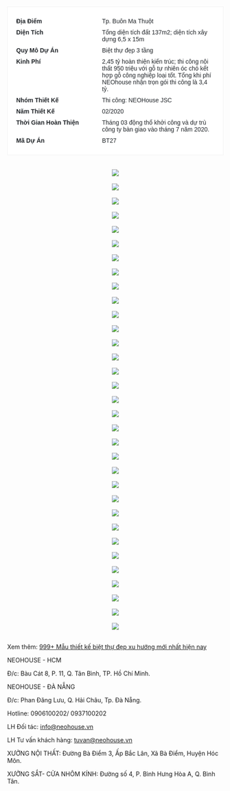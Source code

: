 
<div class="post-body entry-content float-container" id="post-body-2365180394756331134">
<div class="separator" style="clear: both; text-align: center;">
<br></div>
<div class="separator" style="clear: both; text-align: center;">
<br></div>
<ul class="portfolio-info-list" style="background-color: white; border: 1px solid rgb(241, 241, 241); box-sizing: border-box; color: #212529; font-family: Arial, Arial, sans-serif; font-size: 14px; list-style-type: none; margin-bottom: 1rem; margin-top: 0px; padding: 20px 10px;">
<li style="box-sizing: border-box; display: flex;"><span class="label" style="box-sizing: border-box; display: inline-block; font-weight: bold; max-width: 200px; padding: 5px 10px; text-transform: capitalize; width: 200px;">Địa Điểm</span><span class="value" style="box-sizing: border-box; display: inline-block; flex: 1 1 0%; padding: 5px 10px; position: relative;">Tp. Buôn Ma Thuột</span></li>
<li style="box-sizing: border-box; display: flex;"><span class="label" style="box-sizing: border-box; display: inline-block; font-weight: bold; max-width: 200px; padding: 5px 10px; text-transform: capitalize; width: 200px;">Diện Tích</span><span class="value" style="box-sizing: border-box; display: inline-block; flex: 1 1 0%; padding: 5px 10px; position: relative;">Tổng diện tích đất 137m2; diện tích xây dựng 6,5 x 15m</span></li>
<li style="box-sizing: border-box; display: flex;"><span class="label" style="box-sizing: border-box; display: inline-block; font-weight: bold; max-width: 200px; padding: 5px 10px; text-transform: capitalize; width: 200px;">Quy Mô Dự Án</span><span class="value" style="box-sizing: border-box; display: inline-block; flex: 1 1 0%; padding: 5px 10px; position: relative;">Biệt thự đẹp 3 tầng</span></li>
<li style="box-sizing: border-box; display: flex;"><span class="label" style="box-sizing: border-box; display: inline-block; font-weight: bold; max-width: 200px; padding: 5px 10px; text-transform: capitalize; width: 200px;">Kinh Phí</span><span class="value" style="box-sizing: border-box; display: inline-block; flex: 1 1 0%; padding: 5px 10px; position: relative;">2,45 tỷ hoàn thiện kiến trúc; thi công nội thất 950 triệu với gỗ tự nhiên óc chó kết hợp gỗ công nghiệp loại tốt. Tổng khi phí NEOhouse nhận trọn gói thi công là 3,4 tỷ.</span></li>
<li style="box-sizing: border-box; display: flex;"><span class="label" style="box-sizing: border-box; display: inline-block; font-weight: bold; max-width: 200px; padding: 5px 10px; text-transform: capitalize; width: 200px;">Nhóm Thiết Kế</span><span class="value" style="box-sizing: border-box; display: inline-block; flex: 1 1 0%; padding: 5px 10px; position: relative;">Thi công: NEOHouse JSC</span></li>
<li style="box-sizing: border-box; display: flex;"><span class="label" style="box-sizing: border-box; display: inline-block; font-weight: bold; max-width: 200px; padding: 5px 10px; text-transform: capitalize; width: 200px;">Năm Thiết Kế</span><span class="value" style="box-sizing: border-box; display: inline-block; flex: 1 1 0%; padding: 5px 10px; position: relative;">02/2020</span></li>
<li style="box-sizing: border-box; display: flex;"><span class="label" style="box-sizing: border-box; display: inline-block; font-weight: bold; max-width: 200px; padding: 5px 10px; text-transform: capitalize; width: 200px;">Thời Gian Hoàn Thiện</span><span class="value" style="box-sizing: border-box; display: inline-block; flex: 1 1 0%; padding: 5px 10px; position: relative;">Tháng 03 động thổ khởi công và dự trù công ty bàn giao vào tháng 7 năm 2020.</span></li>
<li style="box-sizing: border-box; display: flex;"><span class="label" style="box-sizing: border-box; display: inline-block; font-weight: bold; max-width: 200px; padding: 5px 10px; text-transform: capitalize; width: 200px;">Mã Dự Án</span><span class="value" style="box-sizing: border-box; display: inline-block; flex: 1 1 0%; padding: 5px 10px; position: relative;">BT27</span></li>
</ul>
<div class="separator" style="clear: both; text-align: center;">
<br></div>
<div class="separator" style="clear: both; text-align: center;">
<img border="0" data-original-height="787" data-original-width="1400" src="https://1.bp.blogspot.com/-UykyJcli6-s/XuwY4fq2ymI/AAAAAAAAAPg/iyLv27D77PwdMDiEMUa2z-OozxMR8u8CwCLcBGAsYHQ/s1600/biet-thu-dep-3-tang-hien-3.jpg"></div>
<br>
<div class="separator" style="clear: both; text-align: center;">
<img border="0" data-original-height="788" data-original-width="1400" src="https://1.bp.blogspot.com/-kgyM4TcfLKo/XuwY4Zjc6hI/AAAAAAAAAPk/etZBC_QvW2Q7tVU3AsSu_bZhYvli8SrfACLcBGAsYHQ/s1600/biet-thu-dep-3-tang-hien-dai-1.jpg"></div>
<br>
<div class="separator" style="clear: both; text-align: center;">
<img border="0" data-original-height="788" data-original-width="1400" src="https://1.bp.blogspot.com/-bRBLR30Htf0/XuwY4YTFbGI/AAAAAAAAAPc/Mj9TlQ4b0GE4mCmH6FZaNjp-jRYrLubKQCLcBGAsYHQ/s1600/biet-thu-dep-3-tang-hien-dai-2.jpg"></div>
<br>
<div class="separator" style="clear: both; text-align: center;">
<img border="0" data-original-height="850" data-original-width="1400" src="https://1.bp.blogspot.com/-677PG9aJqGo/XuwY5CVFarI/AAAAAAAAAPo/7r7PqQrCT14NbO6_ttRxtxuN78n6joJJACLcBGAsYHQ/s1600/biet-thu-dep-3-tang-hien-dai-4.jpg"></div>
<br>
<div class="separator" style="clear: both; text-align: center;">
<img border="0" data-original-height="600" data-original-width="900" src="https://1.bp.blogspot.com/-B6U6KFj8c7k/XuwY5N6rfZI/AAAAAAAAAPs/LAefcxCLVHI1v3xw2X-yo8ib5aX8p2KYgCLcBGAsYHQ/s1600/biet-thu-dep-3-tang-hien-dai-bia.jpg"></div>
<br>
<div class="separator" style="clear: both; text-align: center;">
<span style="margin-left: 1em; margin-right: 1em;"><span id="goog_114821717"></span><img border="0" data-original-height="788" data-original-width="1400" src="https://1.bp.blogspot.com/-jWSGJnzSsdE/XuwY5W8pniI/AAAAAAAAAPw/JtEOp14LMzYIDCme7rBi0RkP-LJ8q6PoACLcBGAsYHQ/s1600/noi-that-biet-thu-dep-1.jpg"></span></div>
<div class="separator" style="clear: both; text-align: center;">
<br></div>
<div class="separator" style="clear: both; text-align: center;">
<span style="margin-left: 1em; margin-right: 1em;"><img border="0" data-original-height="788" data-original-width="1400" src="https://1.bp.blogspot.com/-BV5GieH1-Xk/XuwY5-wqgVI/AAAAAAAAAP0/DcUyUShwAXsYPxjG2ci0udpc1RfamUg6QCLcBGAsYHQ/s1600/noi-that-biet-thu-dep-2.jpg"></span></div>
<br>
<div class="separator" style="clear: both; text-align: center;">
<span style="margin-left: 1em; margin-right: 1em;"><img border="0" data-original-height="900" data-original-width="1600" src="https://1.bp.blogspot.com/-8XqceFYcq6I/XuwY52v_SHI/AAAAAAAAAP4/SKK8OzdO-RQ3LhGT_jORg2IN5Vl7fDaDACLcBGAsYHQ/s1600/noi-that-biet-thu-dep-3-tang-phong-ngu-con-trai-1.jpg"><span id="goog_114821718"></span></span></div>
<br>
<div class="separator" style="clear: both; text-align: center;">
<img border="0" data-original-height="1155" data-original-width="1600" src="https://1.bp.blogspot.com/-ZmTMEGWksh0/XuwY6GTPnPI/AAAAAAAAAP8/9PPkntTu2VUh5v1_L8npXJEMZU_4rofpwCLcBGAsYHQ/s1600/noi-that-biet-thu-dep-3-tang-phong-ngu-con-trai.jpg"></div>
<br>
<div class="separator" style="clear: both; text-align: center;">
<img border="0" data-original-height="1141" data-original-width="1400" src="https://1.bp.blogspot.com/-HkX2WjqdTuE/XuwY63FziPI/AAAAAAAAAQA/uCKxQv5DfUQHXhjNPtzLqh8qMD0qifVhgCLcBGAsYHQ/s1600/noi-that-biet-thu-dep-3.jpg"></div>
<br>
<div class="separator" style="clear: both; text-align: center;">
<img border="0" data-original-height="788" data-original-width="1400" src="https://1.bp.blogspot.com/--LQbKXTbLME/XuwY7FsHPmI/AAAAAAAAAQE/IDruziJudogy6Orc_vXxRPGAaRqBiSiuwCLcBGAsYHQ/s1600/noi-that-biet-thu-dep-4.jpg"></div>
<br>
<div class="separator" style="clear: both; text-align: center;">
<img border="0" data-original-height="1060" data-original-width="1300" src="https://1.bp.blogspot.com/-BoCJD5lWyrU/XuwY7aaFNPI/AAAAAAAAAQI/R_dGO76DN10aL0y0IG4SQiXAyiShvrxGwCLcBGAsYHQ/s1600/noi-that-biet-thu-dep-phong-khach-1.jpg"></div>
<br>
<div class="separator" style="clear: both; text-align: center;">
<img border="0" data-original-height="675" data-original-width="1200" src="https://1.bp.blogspot.com/-iAPXYyhbyj8/XuwY7vIEphI/AAAAAAAAAQM/DwRxxgSQU_gCc8YFtkURxWqEYwEcNmUawCLcBGAsYHQ/s1600/noi-that-biet-thu-dep-phong-khach.jpg"></div>
<br>
<div class="separator" style="clear: both; text-align: center;">
<img border="0" data-original-height="900" data-original-width="1600" src="https://1.bp.blogspot.com/-jr3ONPERvt0/XuwY8E4s61I/AAAAAAAAAQQ/o8IDqHagbUouLZN_QjcoX4ZxYXQfr-wXQCLcBGAsYHQ/s1600/noi-that-biet-thu-dep-phong-ngu-be-gai-1.jpg"></div>
<br>
<div class="separator" style="clear: both; text-align: center;">
<img border="0" data-original-height="1200" data-original-width="1600" src="https://1.bp.blogspot.com/-kzncjXKmWrM/XuwY8UJzZbI/AAAAAAAAAQU/Ghafxy2EY0MCRarHs3_weP94zGPv4ppLQCLcBGAsYHQ/s1600/noi-that-biet-thu-dep-phong-ngu-be-gai.jpg"></div>
<br>
<div class="separator" style="clear: both; text-align: center;">
<img border="0" data-original-height="844" data-original-width="1500" src="https://1.bp.blogspot.com/-C2ZE4WWVIzY/XuwY8-sU3sI/AAAAAAAAAQY/TgbP9sIx9-MalJCBtYVXI9C98f76YpQbQCLcBGAsYHQ/s1600/noi-that-biet-thu-dep-phong-ngu-master-1.jpg"></div>
<br>
<div class="separator" style="clear: both; text-align: center;">
<img border="0" data-original-height="900" data-original-width="1600" src="https://1.bp.blogspot.com/-TRtbbejHRKM/XuwY9IHl9nI/AAAAAAAAAQc/67nb4NvU5-gu8XpsxM3yX-Wy5KH6AV2_wCLcBGAsYHQ/s1600/noi-that-biet-thu-dep-phong-ngu-master.jpg"></div>
<br>
<div class="separator" style="clear: both; text-align: center;">
<img border="0" data-original-height="675" data-original-width="1200" src="https://1.bp.blogspot.com/-OmLQqPm_8a4/XuwY9r7LQLI/AAAAAAAAAQg/4t_IR9zeiXQNb-L_r-OjHzvHdALDOdV4ACLcBGAsYHQ/s1600/noi-that-biet-thu-dep-phong-sinh-hoat-chung-1.jpg"></div>
<br>
<div class="separator" style="clear: both; text-align: center;">
<img border="0" data-original-height="675" data-original-width="1200" src="https://1.bp.blogspot.com/-KEbQee8d3_0/XuwY9zrt_EI/AAAAAAAAAQk/fZ_FbUjSZVclBXVkUagElEnFjmQxMQamwCLcBGAsYHQ/s1600/noi-that-biet-thu-dep-phong-sinh-hoat-chung.jpg"></div>
<br>
<div class="separator" style="clear: both; text-align: center;">
<img border="0" data-original-height="1500" data-original-width="1500" src="https://1.bp.blogspot.com/-GVWNmLqgAFc/XuwY-kXwd8I/AAAAAAAAAQo/GYPW0Ng9FtgnVpkpmhYwmWv-t6AggLeQwCLcBGAsYHQ/s1600/noi-that-biet-thu-dep-phong-wc-master-1.jpg"></div>
<br>
<div class="separator" style="clear: both; text-align: center;">
<img border="0" data-original-height="900" data-original-width="1600" src="https://1.bp.blogspot.com/-IdttPjiP27A/XuwY_l5vJYI/AAAAAAAAAQw/iFOewYUof2InrSGFXXmVuxVrwjJm4kkWgCLcBGAsYHQ/s1600/noi-that-biet-thu-dep-phong-wc-master.jpg"></div>
<br>
<div class="separator" style="clear: both; text-align: center;">
<img border="0" data-original-height="675" data-original-width="1200" src="https://1.bp.blogspot.com/-DnrUSEaTlwg/XuwY_temfOI/AAAAAAAAAQs/Nfn5faUO_QYoFW625wY_OkgR6fGKStSywCLcBGAsYHQ/s1600/thiet-ke-noi-that-nha-dep-phong-hoc-2-con-va-phong-tho-1.jpg"></div>
<br>
<div class="separator" style="clear: both; text-align: center;">
<img border="0" data-original-height="900" data-original-width="1200" src="https://1.bp.blogspot.com/-RyzJD3ttwBs/XuwZAEjBhQI/AAAAAAAAAQ0/i6oRUkxZ_rca4rLEQx_cNeHV0o1hhoU-QCLcBGAsYHQ/s1600/thiet-ke-noi-that-nha-dep-phong-hoc-2-con-va-phong-tho-2.jpg"></div>
<br>
<div class="separator" style="clear: both; text-align: center;">
<img border="0" data-original-height="830" data-original-width="1107" src="https://1.bp.blogspot.com/-iVM90Am3Aok/XuwZAitZ4YI/AAAAAAAAAQ4/9-QNWSQD2dgTtwXRaJVe80TDoUr_ggqUACLcBGAsYHQ/s1600/thiet-ke-noi-that-nha-dep-phong-ngu-khach-1.jpg"></div>
<br>
<div class="separator" style="clear: both; text-align: center;">
<img border="0" data-original-height="711" data-original-width="1264" src="https://1.bp.blogspot.com/-8Lo6Vm-uOLs/XuwZAmCurGI/AAAAAAAAAQ8/MAUjq8vKxFAqZDpJa_6pS_2_LkeYHGK1wCLcBGAsYHQ/s1600/thiet-ke-noi-that-nha-dep-phong-ngu-khach-3.jpg"></div>
<br>
<div class="separator" style="clear: both; text-align: center;">
<img border="0" data-original-height="1300" data-original-width="1114" src="https://1.bp.blogspot.com/-4v9Pl8OdlE4/XuwZBP2B8_I/AAAAAAAAARA/cELD9MD7S_EOVSStQPWtSOp60AwhKjFWACLcBGAsYHQ/s1600/thiet-ke-noi-that-nha-dep-phong-ngu-khach-4.jpg"></div>
<br>
<div class="separator" style="clear: both; text-align: center;">
<img border="0" data-original-height="900" data-original-width="1200" src="https://1.bp.blogspot.com/-fRHbm1iqyz4/XuwZBiR-PBI/AAAAAAAAARE/vkFvNHIBjmYPdaMvXs4w23tn-Kxfk9qPACLcBGAsYHQ/s1600/thiet-ke-noi-that-nha-dep-phong-wc-be-gai-1.jpg"></div>
<br>
<div class="separator" style="clear: both; text-align: center;">
<img border="0" data-original-height="900" data-original-width="1200" src="https://1.bp.blogspot.com/-Hii9gIbPzBM/XuwZBnv1WWI/AAAAAAAAARI/TkxNn1uVSBM1Yc1fJGVm_iVqRdLZJ36lACLcBGAsYHQ/s1600/thiet-ke-noi-that-nha-dep-phong-wc-be-trai-1.jpg"></div>
<br>
<div class="separator" style="clear: both; text-align: center;">
<img border="0" data-original-height="1200" data-original-width="1200" src="https://1.bp.blogspot.com/-B-cL-YICI6M/XuwZCIKfoyI/AAAAAAAAARM/_2pkthuBFrwlSnsqC2Ih5cNpolhhva_GQCLcBGAsYHQ/s1600/thiet-ke-noi-that-nha-dep-phong-wc-be-trai-2.jpg"></div>
<br>
<div class="separator" style="clear: both; text-align: center;">
<img border="0" data-original-height="1050" data-original-width="1400" src="https://1.bp.blogspot.com/-rB0O3R89o0U/XuwZDPhKVqI/AAAAAAAAARU/EnRQoynhjHQKhe6bndbyr1BMRQL78LsEACLcBGAsYHQ/s1600/thiet-ke-noi-that-nha-dep-phong-wc-khach-1.jpg"></div>
<br>
<div class="separator" style="clear: both; text-align: center;">
<img border="0" data-original-height="1300" data-original-width="1114" src="https://1.bp.blogspot.com/-OlM8N6PbZ24/XuwZC70QdXI/AAAAAAAAARQ/m9yazfE9JCoBJYoJhH-Ar54edVEFbToDACLcBGAsYHQ/s1600/thiet-ke-noi-that-nha-dep-phong-wc-rieng-cho-khach.jpg"></div>
<br>
<div class="separator" style="clear: both; text-align: center;">
<img border="0" data-original-height="675" data-original-width="1200" src="https://1.bp.blogspot.com/-cLhePxE6HWs/XuwZDnetj5I/AAAAAAAAARY/V39Mhe5K8_cSE98mPMG9CMFujzj1JcXWQCLcBGAsYHQ/s1600/thiet-ke-noi-that-nha-dep-voi-ban-cong-1.jpg"></div>
<br>
<div class="separator" style="clear: both; text-align: center;">
<img border="0" data-original-height="731" data-original-width="1300" src="https://1.bp.blogspot.com/-Ctn6QMElgQU/XuwZD3SO_8I/AAAAAAAAARc/TcMdWel7kAET1j8Y0wy6oYNz7fHHH4xUwCLcBGAsYHQ/s1600/thiet-ke-noi-that-nha-dep-voi-san-thuong-1.jpg"></div>
<br>
</div>

Xem thêm: <a href="https://sites.google.com/site/mauthietkenhadep2020/999-mau-thiet-ke-biet-thu-dep-xu-huong-moi-nhat-hien-nay">999+ Mẫu thiết kế biệt thự đẹp xu hướng mới nhất hiện nay
</a>



NEOHOUSE - HCM

Đ/c: Bàu Cát 8, P. 11, Q. Tân Bình, TP. Hồ Chí Minh.

NEOHOUSE - ĐÀ NẴNG

Đ/c: Phan Đăng Lưu, Q. Hải Châu, Tp. Đà Nẵng.

Hotline: 0906100202/ 0937100202

LH Đối tác: info@neohouse.vn

LH Tư vấn khách hàng: tuvan@neohouse.vn

XƯỞNG NỘI THẤT: Đường Bà Điểm 3, Ấp Bắc Lân, Xã Bà Điểm, Huyện Hóc Môn.

XƯỞNG SẮT- CỬA NHÔM KÍNH: Đường số 4, P. Bình Hưng Hòa A, Q. Bình Tân.
